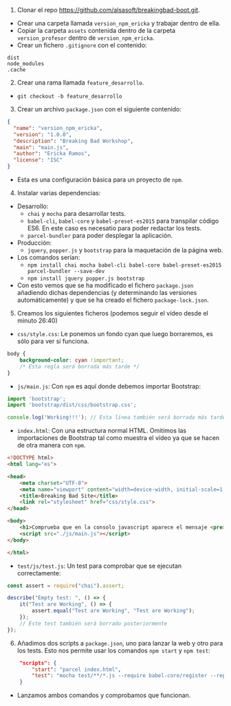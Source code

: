 1) Clonar el repo https://github.com/alsasoft/breakingbad-boot.git.
  * Crear una carpeta llamada `version_npm_ericka` y trabajar dentro de ella.
  * Copiar la carpeta `assets` contenida dentro de la carpeta `version_profesor` dentro de `version_npm_ericka`.
  * Crear un fichero `.gitignore` con el contenido:
```
dist
node_modules
.cache
```

2) Crear una rama llamada `feature_desarrollo`.
  * `git checkout -b feature_desarrollo`

3) Crear un archivo `package.json` con el siguiente contenido:
```json
{
  "name": "version_npm_ericka",
  "version": "1.0.0",
  "description": "Breaking Bad Workshop",
  "main": "main.js",
  "author": "Ericka Ramos",
  "license": "ISC"
}
```
  * Esta es una configuración básica para un proyecto de `npm`.

4) Instalar varias dependencias:
  * Desarrollo:
    * `chai` y `mocha` para desarrollar tests.
    * `babel-cli`, `babel-core` y `babel-preset-es2015` para transpilar código ES6. En este caso es necesatio para poder redactar los tests.
    * `parcel-bundler` para poder desplegar la aplicación.
  * Producción:
    * `jquery`, `popper.js` y `bootstrap` para la maquetación de la página web.
  * Los comandos serían:
    * `npm install chai mocha babel-cli babel-core babel-preset-es2015 parcel-bundler --save-dev`
    * `npm install jquery popper.js bootstrap`
  * Con esto vemos que se ha modificado el fichero `package.json` añadiendo dichas dependencias (y determinando las versiones automáticamente) y que se ha creado el fichero `package-lock.json`.


5) Creamos los siguientes ficheros (podemos seguir el vídeo desde el minuto 26:40)
  * `css/style.css`: Le ponemos un fondo cyan que luego borraremos, es sólo para ver si funciona.
```css
body {
    background-color: cyan !important;
    /* Esta regla será borrada más tarde */
}
```
  * `js/main.js`: Con `npm` es aquí donde debemos importar Bootstrap:
```javascript
import 'bootstrap';
import 'bootstrap/dist/css/bootstrap.css';

console.log('Working!!!'); // Esta línea también será borrada más tarde
```
  * `index.html`: Con una estructura normal HTML. Omitimos las importaciones de Bootstrap tal como muestra el vídeo ya que se hacen de otra manera con `npm`.  
  
```html
<!DOCTYPE html>
<html lang="es">

<head>
    <meta charset="UTF-8">
    <meta name="viewport" content="width=device-width, initial-scale=1.0">
    <title>Breaking Bad Site</title>
    <link rel="stylesheet" href="css/style.css">
</head>

<body>
    <h1>Comprueba que en la consolo javascript aparece el mensaje <pre>'Working!!!!'</pre> y después borra este bloque h1</h1>
    <script src="./js/main.js"></script>
</body>

</html>
```
  * `test/js/test.js`: Un test para comprobar que se ejecutan correctamente:
```javascript
const assert = require("chai").assert;

describe("Empty test: ", () => {
    it("Test are Working", () => {
        assert.equal("Test are Working", "Test are Working");
    });
    // Este test también será borrado posteriormente
});
```

6) Añadimos dos scripts a `package.json`, uno para lanzar la web y otro para los tests. Esto nos permite usar los comandos `npm start` y `npm test`:
```json
    "scripts": {
        "start": "parcel index.html",
        "test": "mocha test/**/*.js --require babel-core/register --reporter spec"
    }
```
  * Lanzamos ambos comandos y comprobamos que funcionan.
